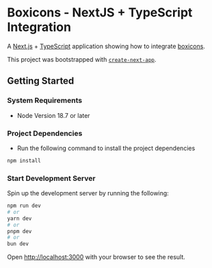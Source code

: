 # Boxicons - NextJS + TypeScript Integration

A [Next.js](https://nextjs.org/) + [TypeScript](https://www.typescriptlang.org/) application showing how to integrate [boxicons](https://boxicons.com/).

This project was bootstrapped with [`create-next-app`](https://github.com/vercel/next.js/tree/canary/packages/create-next-app).

## Getting Started

### System Requirements

- Node Version 18.7 or later

### Project Dependencies

- Run the following command to install the project dependencies

```bash
npm install
```

### Start Development Server

Spin up the development server by running the following:

```bash
npm run dev
# or
yarn dev
# or
pnpm dev
# or
bun dev
```

Open [http://localhost:3000](http://localhost:3000) with your browser to see the result.
